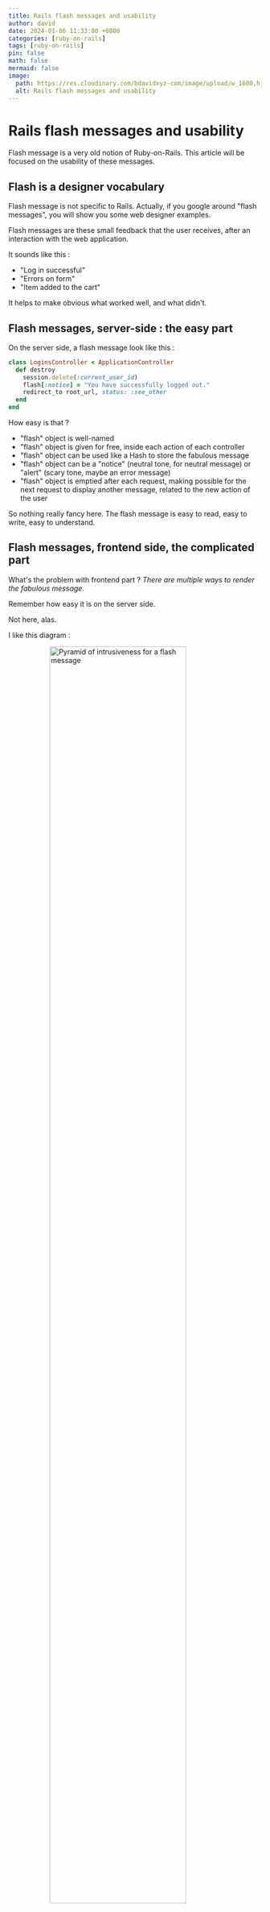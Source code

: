 ```yaml
---
title: Rails flash messages and usability
author: david
date: 2024-01-06 11:33:00 +0800
categories: [ruby-on-rails]
tags: [ruby-on-rails]
pin: false
math: false
mermaid: false
image:
  path: https://res.cloudinary.com/bdavidxyz-com/image/upload/w_1600,h_836,q_100/l_text:Karla_72_bold:Rails%20flash%20messages%20and%20usability,co_rgb:ffe4e6,c_fit,w_1400,h_240/fl_layer_apply,g_south_west,x_100,y_180/l_text:Karla_48:Are%20Rails%20flash%20messages%20designed%20for%20all%20users%3F,co_rgb:ffe4e680,c_fit,w_1400/fl_layer_apply,g_south_west,x_100,y_100/newblog/globals/bg_me.jpg
  alt: Rails flash messages and usability
---
```


# Rails flash messages and usability

Flash message is a very old notion of Ruby-on-Rails. This article will be focused on the usability of these messages.

## Flash is a designer vocabulary

Flash message is not specific to Rails. Actually, if you google around "flash messages", you will show you some web designer examples.

Flash messages are these small feedback that the user receives, after an interaction with the web application.

It sounds like this :

 - "Log in successful"
 - "Errors on form"
 - "Item added to the cart"

It helps to make obvious what worked well, and what didn't.

## Flash messages, server-side : the easy part

On the server side, a flash message look like this :

```ruby
class LoginsController < ApplicationController
  def destroy
    session.delete(:current_user_id)
    flash[:notice] = "You have successfully logged out."
    redirect_to root_url, status: :see_other
  end
end
```

How easy is that ?

 - "flash" object is well-named
 - "flash" object is given for free, inside each action of each controller
 - "flash" object can be used like a Hash to store the fabulous message
 - "flash" object can be a "notice" (neutral tone, for neutral message) or "alert" (scary tone, maybe an error message)
 - "flash" object is emptied after each request, making possible for the next request to display another message, related to the new action of the user

So nothing really fancy here. The flash message is easy to read, easy to write, easy to understand.

## Flash messages, frontend side, the complicated part

What's the problem with frontend part ? _There are multiple ways to render the fabulous message_.

Remember how easy it is on the server side.

Not here, alas.

I like this diagram :

<figure>  
<img style="display:block;float:none;margin-left:auto;margin-right:auto;width:80%" src="https://res.cloudinary.com/bdavidxyz-com/image/upload/v1705051455/newblog/flash-and-ux/pyramid.png" loading="lazy" alt="Pyramid of intrusiveness for a flash message">  
<figcaption style="display:block;float:none;margin-left:auto;margin-right:auto;width:80%">Pyramid of intrusiveness for a flash message</figcaption>  
</figure>  

Source : [Thirdwunder design alerts notifications](https://www.thirdwunder.com/blog/ui-ux-design-alerts-notifications/)

As you can see, there are tons of ways to render the flash message, but there are not all equals : they can be classified with their degree of intrusiveness.

 - A Spinner is less intrusive than a toast message (the small rectangle message in a corner of the screen)
 - A toast message is less intrusive than a HTML banner
 - A modal is super-intrusive

 Notice that "intrusive" doesn't mean "bad". It just correlated to the degree of dangerousness of the current action.

 Typically, if you try to delete a Github repository, you will probably have a User Experience that match the top of the pyramid, because you risk to loose data in a irreversible way.

## How do rails-y website solves this

From what I noticed, Rails developers don't care (much) about their flash message. It's mostly a set-and-forget setup.

Let's see some examples :

 - <a href="railsdev.com" target="_blank">railsdev.com</a>
Mostly solved with inserted divs on-the-fly. But not all of them. Error messages are rendered with a ViewComponent named ToastMessageComponent, who is probably, well, a toast message 😬😬😬. You can check any reference of flash message through the [opened-source code of railsdevs](https://github.com/search?q=repo%3Ajoemasilotti%2Frailsdevs.com%20flash&type=code).

 - <a href="hotrails.dev" target="_blank">hotrails.dev</a> Use toasts messages, the use of Hotwire is nicely described through a <a href="https://www.hotrails.dev/turbo-rails/flash-messages-hotwire" target="_blank">excellent   tutorial about flash messages</a>.

 - <a href="gorails.com" target="_blank">gorails.com</a> Some error messages are rendered as a on-top HTML banner, it is something you would probably do if you follow <a href="https://guides.rubyonrails.org/action_controller_overview.html#the-flash" target="_blank">official documentation about flash messages</a>
:

```erb
<html>
  <!-- <head/> -->
  <body>
    <% flash.each do |name, msg| -%>
      <%= content_tag :div, msg, class: name %>
    <% end -%>

    <!-- more content -->
  </body>
</html>
```

So as you can guess, a banner will be displayed on top of your website *each and every time* you need to give a feedback to your user.

It's both **bad** and **good**.

 - The good part is efficiency. You don't want to spend too much time on flash messages, given the amount of work on other parts of your application.
 - The bad one is the connection to your user. Will he/she see the banner on top of your website, if he/she filled a small form in the bottom of a page ? Maybe not.

Probably the best way to tackle this is to do like the rails-y websites, but also to take care about particular pages, where the banner or other global strategy will _not_ apply.

## Rails flash message and a11y issues

Since the raise of Single Page Application ~10 years ago, and Hotwire ~2 years ago, more and more elements appear dynamically on the page, making difficult for screen reader to read anything.

I wouldn't say that making flash message accessible is difficult, but, you need to take time to read the docs, and more importantly, to test it manually.

Rails devs love to talk (and code) about Rspec, Minitest, and simplecov, the thing is,

> Automated accessibility tools catch only around 20-25% of A11Y issues; the more interactive your webpage is, the fewer bugs it catches. 
{: .prompt-tip }

Extracted from this excellent <a href="https://www.smashingmagazine.com/2023/02/guide-accessible-form-validation/#required-fields" target="_blank">smashing magazine article about accessibility</a>, it also covers feedback messages - in the special case of form error, but still very useful.

There's also an excellent documentation about <a href="https://getbootstrap.com/docs/5.3/components/toasts/#accessibility" target="_blank">toast messages in the official Bootstrap documentation</a> - as if I prefer TailwindCSS by now, this article is more general-purpose anyway, so not bound to any CSS tool.

## Conclusion

To sum up, if I was starting a new Rails application nowadays, I would treat flash messages this way :

 - First, I would enrich the base vocabulary of the server-side flash message object. Remember, it only takes care about `:notice` and `:alert`. Most <a href="https://flowbite.com/docs/components/alerts/" target="_blank">Tailwind kits have 5 or more kind of message</a>. This will maximise the kind of messages you want to say to your user
 - Second, I will generalize the rendering on the frontend, like most rails-y website does. But, I will also take care about *not* using this strategy for particular case.
 - Third, I will embed accessibility from day one. This is not negotiable. I don't want to loose users, and I don't want to build things for the most lucky and healthy of us.

 Take care, health first then!

 David

